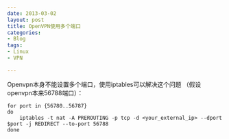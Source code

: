 ```yaml
---
date: 2013-03-02
layout: post
title: OpenVPN使用多个端口
categories:
- Blog
tags:
- Linux
- VPN

---
```


Openvpn本身不能设置多个端口，使用iptables可以解决这个问题 （假设openvpn本来56788端口）：

    for port in {56780..56787}
    do 
        iptables -t nat -A PREROUTING -p tcp -d <your_external_ip> --dport $port -j REDIRECT --to-port 56788
    done
